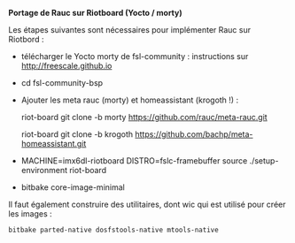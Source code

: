 **Portage de Rauc sur Riotboard (Yocto / morty)**

Les étapes suivantes sont nécessaires pour implémenter Rauc sur Riotbord :

* télécharger le Yocto morty de fsl-community : instructions sur http://freescale.github.io

* cd fsl-community-bsp

* Ajouter les meta rauc (morty) et homeassistant (krogoth !) :

    riot-board git clone -b morty https://github.com/rauc/meta-rauc.git
    
    riot-board git clone -b krogoth https://github.com/bachp/meta-homeassistant.git

* MACHINE=imx6dl-riotboard DISTRO=fslc-framebuffer source ./setup-environment riot-board

* bitbake core-image-minimal


Il faut également construire des utilitaires, dont wic qui est utilisé pour créer les images :

    bitbake parted-native dosfstools-native mtools-native
